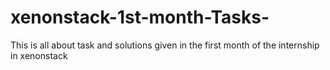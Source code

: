# xenonstack-1st-month-Tasks-
This is all about task and solutions given in the first month of the internship in xenonstack
